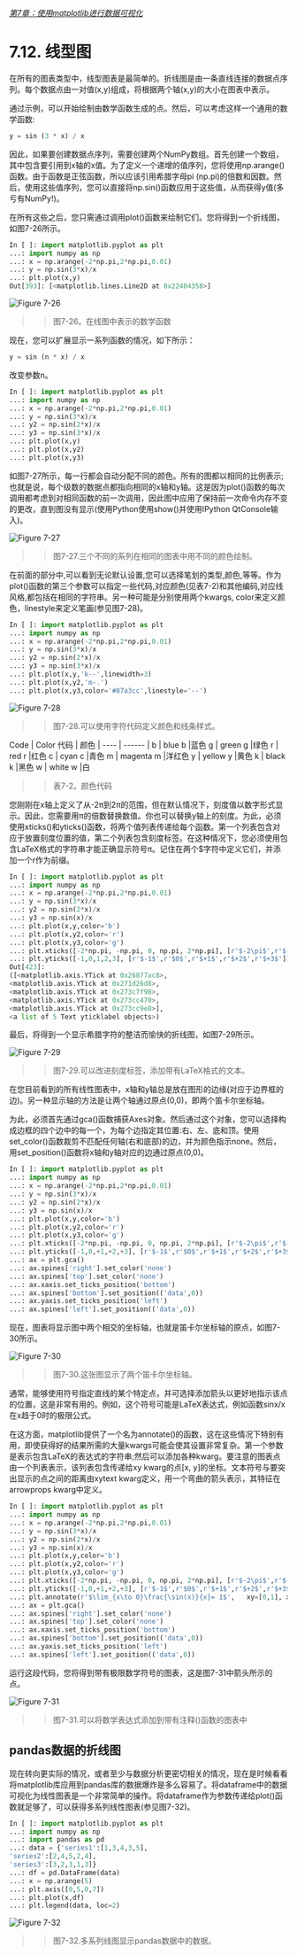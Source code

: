 
[*第7章：使用matplotlib进行数据可视化*](./README.md)


# 7.12. 线型图

在所有的图表类型中，线型图表是最简单的。折线图是由一条直线连接的数据点序列。每个数据点由一对值(x,y)组成，将根据两个轴(x,y)的大小在图表中表示。

通过示例，可以开始绘制由数学函数生成的点。然后，可以考虑这样一个通用的数学函数:

```python
y = sin (3 * x) / x
```

因此，如果要创建数据点序列，需要创建两个NumPy数组。首先创建一个数组，其中包含要引用到x轴的x值。为了定义一个递增的值序列，您将使用np.arange()函数。由于函数是正弦函数，所以应该引用希腊字母pi (np.pi)的倍数和因数。然后，使用这些值序列，您可以直接将np.sin()函数应用于这些值，从而获得y值(多亏有NumPy!)。

在所有这些之后，您只需通过调用plot()函数来绘制它们。您将得到一个折线图，如图7-26所示。

```python
In [ ]: import matplotlib.pyplot as plt
...: import numpy as np
...: x = np.arange(-2*np.pi,2*np.pi,0.01)
...: y = np.sin(3*x)/x
...: plt.plot(x,y)
Out[393]: [<matplotlib.lines.Line2D at 0x22404358>]
```

![Figure 7-26](images/figure-7-26.png)
>> 图7-26。在线图中表示的数学函数

现在，您可以扩展显示一系列函数的情况，如下所示：

```python
y = sin (n * x) / x
```
改变参数n。

```python
In [ ]: import matplotlib.pyplot as plt
...: import numpy as np
...: x = np.arange(-2*np.pi,2*np.pi,0.01)
...: y = np.sin(3*x)/x
...: y2 = np.sin(2*x)/x
...: y3 = np.sin(3*x)/x
...: plt.plot(x,y)
...: plt.plot(x,y2)
...: plt.plot(x,y3)
```

如图7-27所示，每一行都会自动分配不同的颜色。所有的图都以相同的比例表示;也就是说，每个级数的数据点都指向相同的x轴和y轴。这是因为plot()函数的每次调用都考虑到对相同函数的前一次调用，因此图中应用了保持前一次命令内存不变的更改，直到图没有显示(使用Python使用show()并使用IPython QtConsole输入)。

![Figure 7-27](images/figure-7-27.png)
>> 图7-27.三个不同的系列在相同的图表中用不同的颜色绘制。

在前面的部分中,可以看到无论默认设置,您可以选择笔划的类型,颜色,等等。作为plot()函数的第三个参数可以指定一些代码,对应颜色(见表7-2)和其他编码,对应线风格,都包括在相同的字符串。另一种可能是分别使用两个kwargs, color来定义颜色，linestyle来定义笔画(参见图7-28)。

```python
In [ ]: import matplotlib.pyplot as plt
...: import numpy as np
...: x = np.arange(-2*np.pi,2*np.pi,0.01)
...: y = np.sin(3*x)/x
...: y2 = np.sin(2*x)/x
...: y3 = np.sin(3*x)/x
...: plt.plot(x,y,'k--',linewidth=3)
...: plt.plot(x,y2,'m-.')
...: plt.plot(x,y3,color='#87a3cc',linestyle='--')
```

![Figure 7-28](images/figure-7-28.png)
>> 图7-28.可以使用字符代码定义颜色和线条样式。

Code	|  Color
代码 | 颜色
| ----  | ------ |
b	 | blue
b |蓝色
g	 | green
g |绿色
r    | red
r |红色
c	 | cyan
c |青色
m	 | magenta
m |洋红色
y	 | yellow
y |黄色
k	 | black
k |黑色
w	 | white
w |白

>> 表7-2。颜色代码

您刚刚在x轴上定义了从-2π到2π的范围，但在默认情况下，刻度值以数字形式显示。因此，您需要用π的倍数替换数值。你也可以替换y轴上的刻度。为此，必须使用xticks()和yticks()函数，将两个值列表传递给每个函数。第一个列表包含对应于放置刻度位置的值，第二个列表包含刻度标签。在这种情况下，您必须使用包含LaTeX格式的字符串才能正确显示符号π。记住在两个$字符中定义它们，并添加一个r作为前缀。

```python
In [ ]: import matplotlib.pyplot as plt
...: import numpy as np
...: x = np.arange(-2*np.pi,2*np.pi,0.01)
...: y = np.sin(3*x)/x
...: y2 = np.sin(2*x)/x
...: y3 = np.sin(x)/x
...: plt.plot(x,y,color='b')
...: plt.plot(x,y2,color='r')
...: plt.plot(x,y3,color='g')
...: plt.xticks([-2*np.pi, -np.pi, 0, np.pi, 2*np.pi], [r'$-2\pi$',r'$-\pi$',r'$0$',r'$+\pi$',r'$+2\pi$'])
...: plt.yticks([-1,0,1,2,3], [r'$-1$',r'$0$',r'$+1$',r'$+2$',r'$+3$'])
Out[423]:
([<matplotlib.axis.YTick at 0x26877ac8>,
<matplotlib.axis.YTick at 0x271d26d8>,
<matplotlib.axis.YTick at 0x273c7f98>,
<matplotlib.axis.YTick at 0x273cc470>,
<matplotlib.axis.YTick at 0x273cc9e8>],
<a list of 5 Text yticklabel objects>)
```

最后，将得到一个显示希腊字符的整洁而愉快的折线图，如图7-29所示。

![Figure 7-29](images/figure-7-29.png)
>> 图7-29.可以改进刻度标签，添加带有LaTeX格式的文本。

在您目前看到的所有线性图表中，x轴和y轴总是放在图形的边缘(对应于边界框的边)。另一种显示轴的方法是让两个轴通过原点(0,0)，即两个笛卡尔坐标轴。

为此，必须首先通过gca()函数捕获Axes对象。然后通过这个对象，您可以选择构成边框的四个边中的每一个，为每个边指定其位置:右、左、底和顶。使用set_color()函数裁剪不匹配任何轴(右和底部)的边，并为颜色指示none。然后，用set_position()函数将x轴和y轴对应的边通过原点(0,0)。

```python
In [ ]: import matplotlib.pyplot as plt
...: import numpy as np
...: x = np.arange(-2*np.pi,2*np.pi,0.01)
...: y = np.sin(3*x)/x
...: y2 = np.sin(2*x)/x
...: y3 = np.sin(x)/x
...: plt.plot(x,y,color='b')
...: plt.plot(x,y2,color='r')
...: plt.plot(x,y3,color='g')
...: plt.xticks([-2*np.pi, -np.pi, 0, np.pi, 2*np.pi], [r'$-2\pi$',r'$-\pi$',r'$0$',r'$+\pi$',r'$+2\pi$'])
...: plt.yticks([-1,0,+1,+2,+3], [r'$-1$',r'$0$',r'$+1$',r'$+2$',r'$+3$'])
...: ax = plt.gca()
...: ax.spines['right'].set_color('none')
...: ax.spines['top'].set_color('none')
...: ax.xaxis.set_ticks_position('bottom')
...: ax.spines['bottom'].set_position(('data',0))
...: ax.yaxis.set_ticks_position('left')
...: ax.spines['left'].set_position(('data',0))
```

现在，图表将显示图中两个相交的坐标轴，也就是笛卡尔坐标轴的原点，如图7-30所示。

![Figure 7-30](images/figure-7-30.png)
>> 图7-30.这张图显示了两个笛卡尔坐标轴。

通常，能够使用符号指定直线的某个特定点，并可选择添加箭头以更好地指示该点的位置，这是非常有用的。例如，这个符号可能是LaTeX表达式，例如函数sinx/x在x趋于0时的极限公式。

在这方面，matplotlib提供了一个名为annotate()的函数，这在这些情况下特别有用，即使获得好的结果所需的大量kwargs可能会使其设置非常复杂。第一个参数是表示包含LaTeX的表达式的字符串;然后可以添加各种kwarg。要注意的图表点由一个列表表示，该列表包含传递给xy kwarg的点[x, y]的坐标。文本符号与要突出显示的点之间的距离由xytext kwarg定义，用一个弯曲的箭头表示，其特征在arrowprops kwarg中定义。

```python
In [ ]: import matplotlib.pyplot as plt
...: import numpy as np
...: x = np.arange(-2*np.pi,2*np.pi,0.01)
...: y = np.sin(3*x)/x
...: y2 = np.sin(2*x)/x
...: y3 = np.sin(x)/x
...: plt.plot(x,y,color='b')
...: plt.plot(x,y2,color='r')
...: plt.plot(x,y3,color='g')
...: plt.xticks([-2*np.pi, -np.pi, 0, np.pi, 2*np.pi], [r'$-2\pi$',r'$-\pi$',r'$0$',r'$+\pi$',r'$+2\pi$'])
...: plt.yticks([-1,0,+1,+2,+3], [r'$-1$',r'$0$',r'$+1$',r'$+2$',r'$+3$'])
...: plt.annotate(r'$\lim_{x\to 0}\frac{\sin(x)}{x}= 1$',	xy=[0,1], xycoords='data',xytext=[30,30],fontsize=16,textcoords='offset points', arrowprops=dict(arrowstyle="->",connectionstyle="arc3,rad=.2"))
...: ax = plt.gca()
...: ax.spines['right'].set_color('none')
...: ax.spines['top'].set_color('none')
...: ax.xaxis.set_ticks_position('bottom')
...: ax.spines['bottom'].set_position(('data',0))
...: ax.yaxis.set_ticks_position('left')
...: ax.spines['left'].set_position(('data',0))
```

运行这段代码，您将得到带有极限数学符号的图表，这是图7-31中箭头所示的点。

![Figure 7-31](images/figure-7-31.png)
>> 图7-31.可以将数学表达式添加到带有注释()函数的图表中


## pandas数据的折线图

现在转向更实际的情况，或者至少与数据分析更密切相关的情况，现在是时候看看将matplotlib库应用到pandas库的数据爆炸是多么容易了。将dataframe中的数据可视化为线性图表是一个非常简单的操作。将dataframe作为参数传递给plot()函数就足够了，可以获得多系列线性图表(参见图7-32)。

```python
In [ ]: import matplotlib.pyplot as plt
...: import numpy as np
...: import pandas as pd
...: data = {'series1':[1,3,4,3,5],
'series2':[2,4,5,2,4],
'series3':[3,2,3,1,3]}
...: df = pd.DataFrame(data)
...: x = np.arange(5)
...: plt.axis([0,5,0,7])
...: plt.plot(x,df)
...: plt.legend(data, loc=2)
```

![Figure 7-32](images/figure-7-32.png)
>> 图7-32.多系列线图显示pandas数据中的数据。



